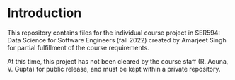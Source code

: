 # Introduction
This repository contains files for the individual course project in SER594: Data Science for Software Engineers (fall 2022) created by Amarjeet Singh for partial fulfillment of the course requirements.

At this time, this project has not been cleared by the course staff (R. Acuna, V. Gupta) for public release, and must be kept within a private repository.

